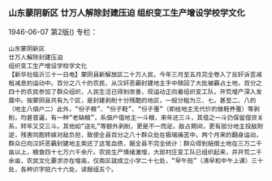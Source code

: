 ### 山东蒙阴新区  廿万人解除封建压迫  组织变工生产增设学校学文化

1946-06-07
第2版()
专栏：

    山东蒙阴新区
    廿万人解除封建压迫
    组织变工生产增设学校学文化
    【新华社临沂三十一日电】蒙阴县新解放区二十万人民，今年三月至五月完全卷入了反奸诉苦减租减息的运动中。百分之八十的农民，从汉奸恶霸封建地主手中赎回了大批被霸占土地，百分之四十的农民参加了群众组织，人民生活已得到改善，现运动正向着组织变工队，开荒增产深入发展中。按蒙阴县共有九个区，是封建剥削十分残酷的地区，一般分租为三、七，甚至二、八的（地主八佃户二）此外，“份子粮”、“份子鞋”、“份子蚕”（即给地主无代价的做鞋养蚕）等剥削，均甚普遍，有一种“老缺粮”，系佃户借地主一斗粮，来年还三斗，其借之一斗仍保留借贷关系，转年又交三斗。其他如“送礼”等额外剥削，更是不一而足。敌占期间，更有部分地主投敌附逆，残害同胞转嫁对敌负担，致使全县百分之八十群众处在极端痛苦中。两个月来的翻身运动，群众已向汉奸恶霸封建地主索还了这笔血债，据全县不完全统计：群众得到赔偿土地在三万二千亩以上，粮食四十七万六千余斤。农民生产情绪激增，大部村庄变工队已组织起来，并开荒二千余亩，农民文化要求亦在增高，仅南区就成立小学二十七处，“早午班”（清早和中午上课）三十处，各种识字班六十六处，读报组五个。
